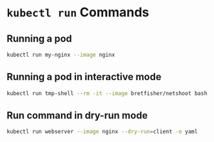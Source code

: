 # `kubectl run` Commands

## Running a pod

```bash
kubectl run my-nginx --image nginx
```

## Running a pod in interactive mode

```bash
kubectl run tmp-shell --rm -it --image bretfisher/netshoot bash
```

## Run command in dry-run mode

```bash
kubectl run webserver --image nginx --dry-run=client -o yaml
```
